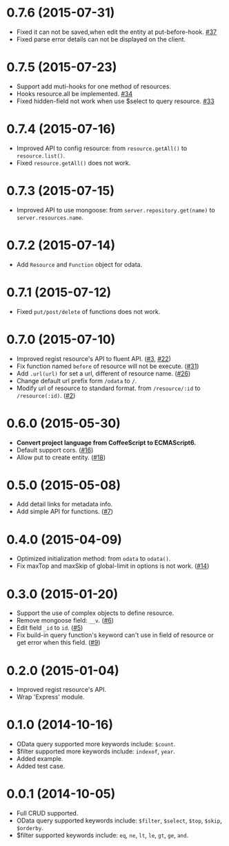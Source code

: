 0.7.6 (2015-07-31)
===================
- Fixed it can not be saved,when edit the entity at put-before-hook. [#37](https://github.com/TossShinHwa/node-odata/issues/37)
- Fixed parse error details can not be displayed on the client.

0.7.5 (2015-07-23)
===================
- Support add muti-hooks for one method of resources.
- Hooks resource.all be implemented. [#34](https://github.com/TossShinHwa/node-odata/issues/34)
- Fixed hidden-field not work when use $select to query resource. [#33](https://github.com/TossShinHwa/node-odata/issues/33)

0.7.4 (2015-07-16)
===================
- Improved API to config resource: from `resource.getAll()` to `resource.list()`.
- Fixed `resource.getAll()` does not work.

0.7.3 (2015-07-15)
===================
- Improved API to use mongoose: from `server.repository.get(name)` to `server.resources.name`.

0.7.2 (2015-07-14)
===================
- Add `Resource` and `Function` object for odata.

0.7.1 (2015-07-12)
===================
- Fixed `put/post/delete` of functions does not work.

0.7.0 (2015-07-10)
===================
- Improved regist resource's API to fluent API. ([#3](https://github.com/TossShinHwa/node-odata/issues/3), [#22](https://github.com/TossShinHwa/node-odata/issues/22))
- Fix function named `before` of resource will not be execute. ([#31](https://github.com/TossShinHwa/node-odata/issues/31))
- Add `.url(url)` for set a url, different of resource name. ([#26](https://github.com/TossShinHwa/node-odata/issues/26))
- Change default url prefix form `/odata` to `/`.
- Modify url of resource to standard format. from `/resource/:id` to `/resource(:id)`. ([#2](https://github.com/TossShinHwa/node-odata/issues/2))

0.6.0 (2015-05-30)
===================
- **Convert project language from CoffeeScript to ECMAScript6.**
- Default support cors. ([#16](https://github.com/TossShinHwa/node-odata/issues/16))
- Allow put to create entity. ([#18](https://github.com/TossShinHwa/node-odata/issues/18))

0.5.0 (2015-05-08)
===================
- Add detail links for metadata info.
- Add simple API for functions. ([#7](https://github.com/TossShinHwa/node-odata/issues/7))

0.4.0 (2015-04-09)
===================
- Optimized initialization method: from `odata` to `odata()`.
- Fix maxTop and maxSkip of global-limit in options is not work. ([#14](https://github.com/TossShinHwa/node-odata/issues/14))

0.3.0 (2015-01-20)
===================
- Support the use of complex objects to define resource.
- Remove mongoose field: `__v`. ([#6](https://github.com/TossShinHwa/node-odata/issues/6))
- Edit field `_id` to `id`. ([#5](https://github.com/TossShinHwa/node-odata/issues/5))
- Fix build-in query function's keyword can't use in field of resource or get error when this field. ([#9](https://github.com/TossShinHwa/node-odata/issues/9))

0.2.0 (2015-01-04)
===================
- Improved regist resource's API.
- Wrap 'Express' module.

0.1.0 (2014-10-16)
===================
- OData query supported more keywords include: `$count`.
- $filter supported more keywords include: `indexof`, `year`.
- Added example.
- Added test case.

0.0.1 (2014-10-05)
===================
- Full CRUD supported.
- OData query supported keywords include: `$filter`, `$select`, `$top`, `$skip`, `$orderby`.
- $filter supported keywords include: `eq`, `ne`, `lt`, `le`, `gt`, `ge`, `and`.
